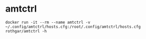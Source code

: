 amtctrl
======

```
docker run -it --rm --name amtctrl -v ~/.config/amtctrl/hosts.cfg:/root/.config/amtctrl/hosts.cfg rothgar/amtctrl -h
```
